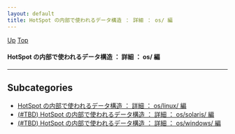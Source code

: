 ```yaml
---
layout: default
title: HotSpot の内部で使われるデータ構造 ： 詳細 ： os/ 編
---
```

[Up](nolpd4szt5.html) [Top](../index.html)

#### HotSpot の内部で使われるデータ構造 ： 詳細 ： os/ 編

--- 



## Subcategories
* [HotSpot の内部で使われるデータ構造 ： 詳細 ： os/linux/ 編](norxo-EmX_.html)
* [(#TBD) HotSpot の内部で使われるデータ構造 ： 詳細 ： os/solaris/ 編](noQzIV016i.html)
* [(#TBD) HotSpot の内部で使われるデータ構造 ： 詳細 ： os/windows/ 編](nosq3VUED2.html)



